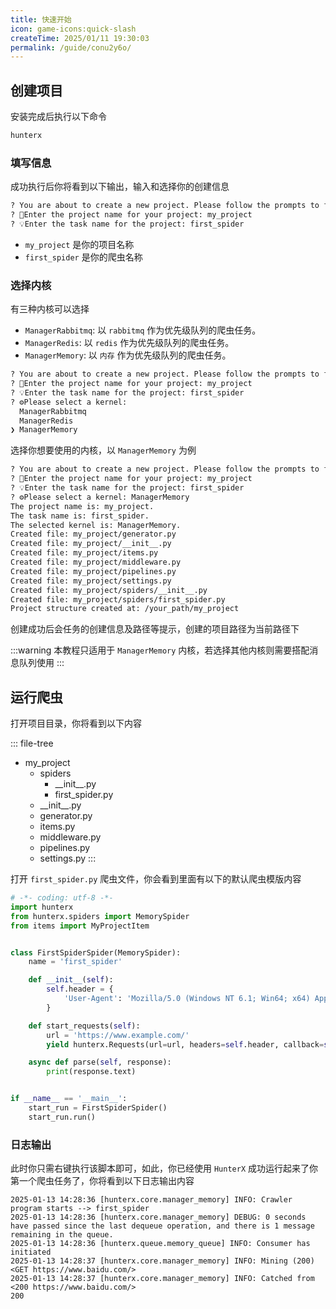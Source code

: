```yaml
---
title: 快速开始
icon: game-icons:quick-slash
createTime: 2025/01/11 19:30:03
permalink: /guide/conu2y6o/
---
```


## 创建项目

安装完成后执行以下命令

```bash
hunterx
```

### 填写信息

成功执行后你将看到以下输出，输入和选择你的创建信息

```bash
? You are about to create a new project. Please follow the prompts to fill in the information. Yes
? 📁Enter the project name for your project: my_project
? 💡Enter the task name for the project: first_spider
```

- `my_project` 是你的项目名称
- `first_spider` 是你的爬虫名称

### 选择内核

有三种内核可以选择

- `ManagerRabbitmq`: 以 `rabbitmq` 作为优先级队列的爬虫任务。
- `ManagerRedis`: 以 `redis` 作为优先级队列的爬虫任务。
- `ManagerMemory`: 以 `内存` 作为优先级队列的爬虫任务。

```bash
? You are about to create a new project. Please follow the prompts to fill in the information. Yes
? 📁Enter the project name for your project: my_project
? 💡Enter the task name for the project: first_spider
? ⚙️Please select a kernel: 
  ManagerRabbitmq
  ManagerRedis
❯ ManagerMemory
```

选择你想要使用的内核，以 `ManagerMemory` 为例

```bash
? You are about to create a new project. Please follow the prompts to fill in the information. Yes
? 📁Enter the project name for your project: my_project
? 💡Enter the task name for the project: first_spider
? ⚙️Please select a kernel: ManagerMemory
The project name is: my_project.
The task name is: first_spider.
The selected kernel is: ManagerMemory.
Created file: my_project/generator.py
Created file: my_project/__init__.py
Created file: my_project/items.py
Created file: my_project/middleware.py
Created file: my_project/pipelines.py
Created file: my_project/settings.py
Created file: my_project/spiders/__init__.py
Created file: my_project/spiders/first_spider.py
Project structure created at: /your_path/my_project
```

创建成功后会任务的创建信息及路径等提示，创建的项目路径为当前路径下


:::warning
本教程只适用于 `ManagerMemory` 内核，若选择其他内核则需要搭配消息队列使用
:::

## 运行爬虫

打开项目目录，你将看到以下内容

::: file-tree
- my_project
    - spiders
        - \_\_init\_\_.py
        - first_spider.py
    - \_\_init\_\_.py
    - generator.py
    - items.py
    - middleware.py
    - pipelines.py
    - settings.py
:::

打开 `first_spider.py` 爬虫文件，你会看到里面有以下的默认爬虫模版内容

```python
# -*- coding: utf-8 -*-
import hunterx
from hunterx.spiders import MemorySpider
from items import MyProjectItem


class FirstSpiderSpider(MemorySpider):
    name = 'first_spider'

    def __init__(self):
        self.header = {
            'User-Agent': 'Mozilla/5.0 (Windows NT 6.1; Win64; x64) AppleWebKit/537.36 (KHTML, like Gecko) Chrome/73.0.3683.86 Safari/537.36'
        }

    def start_requests(self):
        url = 'https://www.example.com/'
        yield hunterx.Requests(url=url, headers=self.header, callback=self.parse, level=1)

    async def parse(self, response):
        print(response.text)


if __name__ == '__main__':
    start_run = FirstSpiderSpider()
    start_run.run()
```

### 日志输出

此时你只需右键执行该脚本即可，如此，你已经使用 `HunterX` 成功运行起来了你第一个爬虫任务了，你将看到以下日志输出内容

```log
2025-01-13 14:28:36 [hunterx.core.manager_memory] INFO: Crawler program starts --> first_spider
2025-01-13 14:28:36 [hunterx.core.manager_memory] DEBUG: 0 seconds have passed since the last dequeue operation, and there is 1 message remaining in the queue.
2025-01-13 14:28:36 [hunterx.queue.memory_queue] INFO: Consumer has initiated
2025-01-13 14:28:37 [hunterx.core.manager_memory] INFO: Mining (200) <GET https://www.baidu.com/>
2025-01-13 14:28:37 [hunterx.core.manager_memory] INFO: Catched from <200 https://www.baidu.com/>
200
```
